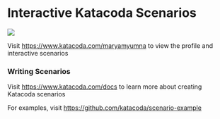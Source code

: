 # Interactive Katacoda Scenarios

[![](http://shields.katacoda.com/katacoda/maryamyumna/count.svg)](https://www.katacoda.com/maryamyumna "Get your profile on Katacoda.com")

Visit https://www.katacoda.com/maryamyumna to view the profile and interactive scenarios

### Writing Scenarios
Visit https://www.katacoda.com/docs to learn more about creating Katacoda scenarios

For examples, visit https://github.com/katacoda/scenario-example
